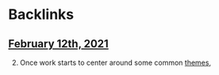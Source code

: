 
# Backlinks
## [February 12th, 2021](<February 12th, 2021.md>)
2. Once work starts to center around some common [themes](<themes.md>),

